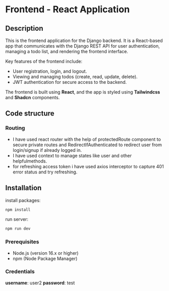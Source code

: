 # Frontend - React Application

## Description

This is the frontend application for the Django backend. It is a React-based app that communicates with the Django REST API for user authentication, managing a todo list, and rendering the frontend interface.

Key features of the frontend include:

- User registration, login, and logout.
- Viewing and managing todos (create, read, update, delete).
- JWT authentication for secure access to the backend.

The frontend is built using **React**, and the app is styled using **Tailwindcss** and **Shadcn** components.

## Code structure

### Routing

- I have used react router with the help of protectedRoute component to secure private routes and RedirectIfAuthenticated to redirect user from login/signup if already logged in.
- I have used context to manage states like user and other helpfulmethods.
- for refreshing access token i have used axios interceptor to capture 401 error status and try refreshing.

## Installation

install packages:

```bash
npm install
```

run server:

```bash
npm run dev
```

### Prerequisites

- Node.js (version 16.x or higher)
- npm (Node Package Manager)


### Credentials

**username**: user2
**password**: test